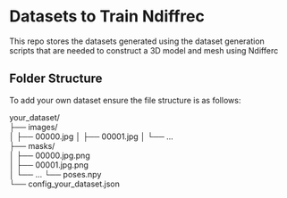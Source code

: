 # Datasets to Train Ndiffrec
This repo stores the datasets generated using the dataset generation scripts that are needed to construct a 3D model and mesh using Ndifferc

## Folder Structure 

To add your own dataset ensure the file structure is as follows:  

your_dataset/  
├── images/  
│   ├── 00000.jpg 
│   ├── 00001.jpg 
│   └── ...  
├── masks/  
│   ├── 00000.jpg.png  
│   ├── 00001.jpg.png  
│   └── ...
└── poses.npy  
└── config_your_dataset.json  





